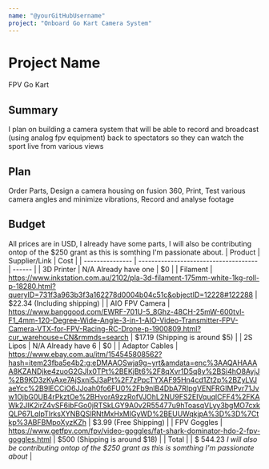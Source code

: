 ```yaml
---
name: "@yourGitHubUsername"
project: "Onboard Go Kart Camera System"
---
```


# Project Name
FPV Go Kart
## Summary
I plan on building a camera system that will be able to record and broadcast (using analog fpv equipment) back to spectators so they can watch the sport live from various views
## Plan

Order Parts, Design a camera housing on fusion 360, Print, Test various camera angles and minimize vibrations, Record and analyse footage

## Budget
All prices are in USD, I already have some parts, I will also be contributing ontop of the $250 grant as this is somthing I'm passionate about.
| Product         | Supplier/Link                         | Cost   |
| --------------- | ------------------------------------- | ------ |
| 3D Printer      | N/A Already have one                  | $0     |
| Filament        | https://www.inkstation.com.au/2102/pla-3d-filament-175mm-white-1kg-roll-p-18280.html?queryID=731f3a963b3f3a162278d0004b04c51c&objectID=12228#122288  | $22.34 (Including shipping) |
| AIO FPV Camera  | https://www.banggood.com/EWRF-701U-5_8Ghz-48CH-25mW-600tvl-F1_4mm-120-Degree-Wide-Angle-3-in-1-AIO-Video-Transmitter-FPV-Camera-VTX-for-FPV-Racing-RC-Drone-p-1900809.html?cur_warehouse=CN&rmmds=search  | $17.19 (Shipping is around $5) |
| 2S Lipos        | N/A Already have 6                    | $0     |
| Adaptor Cables  | https://www.ebay.com.au/itm/154545808562?hash=item23fba5e4b2:g:eDMAAOSwja9g~yrt&amdata=enc%3AAQAHAAAA8KZANDjke4zuoG2GJlx0TPt%2BEKjBt6%2F8qXvr1D5q8y%2BSi4hO8AyjJ%2B9KD3zKyAxe7AjSxni5J3aPt%2F7zPpcTYXAF95Hn4cd1Zt2p%2BZyLVJaeYcc%2B9lECCiO6JJoah0fo6FU0%2Fb9nlB4DbA7RIpgVENFRGIMPvr71Jvw1OjbG0UB4rPkztOe%2BHvorA9zzRofVJOhL2NU9FS2EIVquqlCFF4%2FKAWk2JlK2irZ4vSF6ibFGo0jRTSkLGY9A0v2R55477u9hToasqVLyy3bgMO7cxkQLP67LqlpTlrksXYNBQSlRNtMxHxMIGyWD%2BEUUWqkjpA%3D%3D%7Ctkp%3ABFBMpoXyzKZh | $3.99 (Free Shipping) |
| FPV Goggles     | https://www.getfpv.com/fpv/video-goggles/fat-shark-dominator-hdo-2-fpv-goggles.html | $500 (Shipping is around $18) |
| Total           |                                       | $ 544.23 *I will also be contributing ontop of the $250 grant as this is somthing I'm passionate about* |
